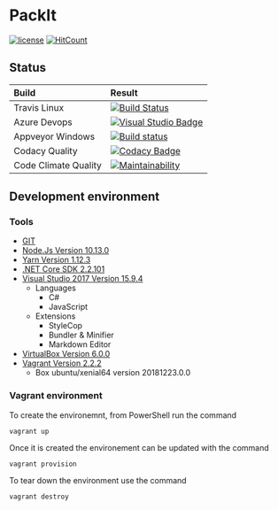 ﻿# PackIt

[![license](https://img.shields.io/github/license/mashape/apistatus.svg)](./LICENSE)
[![HitCount](http://hits.dwyl.io/SimplyCodeUK/packer-strategy.svg)](http://hits.dwyl.io/SimplyCodeUK/packer-strategy)

## Status

| Build                | Result |
| :------------------- | :----- |
| Travis Linux         | [![Build Status](https://travis-ci.org/SimplyCodeUK/packer-strategy.png)](https://travis-ci.org/SimplyCodeUK/packer-strategy) |
| Azure Devops         | [![Visual Studio Badge](https://simplycodeuk.visualstudio.com/_apis/public/build/definitions/e0e00fa3-b395-4320-937a-56af7d655cc5/1/badge)](https://simplycodeuk.visualstudio.com/packer-strategy/_build/index?context=mine&path=%5C&definitionId=1&_a=completed) |
| Appveyor Windows     | [![Build status](https://ci.appveyor.com/api/projects/status/jnv1j6y779o0r3ox?svg=true)](https://ci.appveyor.com/project/louisnayegon/packer-strategy) |
| Codacy Quality       | [![Codacy Badge](https://api.codacy.com/project/badge/Grade/d7a5a9f269a744d38dcda165f328517a)](https://www.codacy.com/app/SimplyCodeUK/packer-strategy?utm_source=github.com&amp;utm_medium=referral&amp;utm_content=SimplyCodeUK/packer-strategy&amp;utm_campaign=Badge_Grade) |
| Code Climate Quality | [![Maintainability](https://api.codeclimate.com/v1/badges/429a3e46a3799c29b0b0/maintainability)](https://codeclimate.com/github/SimplyCodeUK/packer-strategy/maintainability) |

## Development environment

### Tools

- [GIT](https://git-scm.com/)
- [Node.Js Version 10.13.0](https://nodejs.org/)
- [Yarn Version 1.12.3](https://yarnpkg.com/)
- [.NET Core SDK 2.2.101](https://dotnet.microsoft.com/)
- [Visual Studio 2017 Version 15.9.4](https://www.visualstudio.com/)
  - Languages
    - C#
    - JavaScript
  - Extensions
    - StyleCop
    - Bundler & Minifier
    - Markdown Editor
- [VirtualBox Version 6.0.0](https://www.virtualbox.org/)
- [Vagrant Version 2.2.2](https://www.vagrantup.com/)
  - Box ubuntu/xenial64 version 20181223.0.0

### Vagrant environment

To create the environemnt, from PowerShell run the command
```
vagrant up
```

Once it is created the environement can be updated with the command
```
vagrant provision
```

To tear down the environment use the command
```
vagrant destroy
```
